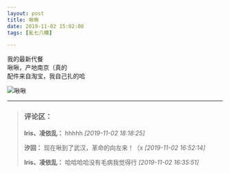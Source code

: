 ```yaml
---
layout: post
title: 啾啾
date: 2019-11-02 15:02:08
tags: [亂七八糟]

---
```



我的最新代餐  
啾啾，产地南京（真的  
配件来自淘宝，我自己扎的哈


![啾啾](https://imglf5.nosdn0.126.net/img/YnZvamxBaTlBYXEwWkgwVVZxSlBtdDhKS1BEYWdTTnBXZmJhei91bXFUaFpoTEx6SWd1NFZBPT0.jpg)


---
> ### 评论区：
>**Iris、凌依乱：** hhhhh  *[2019-11-02 18:18:25]*
>
>**汐回：** 现在啾到了武汉，革命的向左来！（x  *[2019-11-02 16:52:14]*
>
>**Iris、凌依乱：** 哈哈哈哈没有毛病我觉得行  *[2019-11-02 16:35:51]*
>
>
